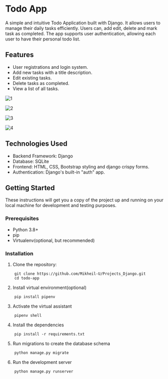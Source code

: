 # Todo App

A simple and intuitive Todo Application built with Django. It allows users to manage their daily
tasks efficiently. Users can, add edit, delete and mark task as completed.
The app supports user authentication, allowing each user to have their personal todo list.

## Features

* User registrations and login system.
* Add new tasks with a title description.
* Edit existing tasks.
* Delete tasks as completed.
* View a list of all tasks.

![1](https://github.com/Mikheil-U/Projects_Django/assets/124485283/dafc84b3-af1b-4f65-b585-d30d81c9e81b)

![2](https://github.com/Mikheil-U/Projects_Django/assets/124485283/c7f12812-424d-4b92-852f-5bdf22a3f064)

![3](https://github.com/Mikheil-U/Projects_Django/assets/124485283/8f994e1c-2d4a-4df4-94af-caca54a6578f)

![4](https://github.com/Mikheil-U/Projects_Django/assets/124485283/eb878939-bac5-42a3-b94a-364fe8a324fd)


## Technologies Used

* Backend Framework: Django
* Database: SQLite
* Frontend: HTML, CSS, Bootstrap styling and django crispy forms.
* Authentication: Django's built-in "auth" app.

## Getting Started

These instructions will get you a copy of the project up and running 
on your local machine for development and testing purposes.

### Prerequisites

* Python 3.8+
* pip
* Virtualenv(optional, but recommended)

### Installation

1. Clone the repository:
```
    git clone https://github.com/Mikheil-U/Projects_Django.git
    cd todo-app
```
2. Install virtual environment(optional)
```
    pip install pipenv
```
3. Activate the virtual assistant
```
    pipenv shell
```
4. Install the dependencies
```
    pip install -r requirements.txt
```
5. Run migrations to create the database schema
```
    python manage.py migrate
```
6. Run the development server
```
    python manage.py runserver
```
